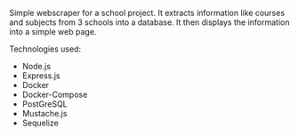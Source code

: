 Simple webscraper for a school project. It extracts information like courses and subjects from 3 schools into a database. It then displays the information into a simple web page.

Technologies used:
- Node.js
- Express.js
- Docker
- Docker-Compose
- PostGreSQL
- Mustache.js
- Sequelize
